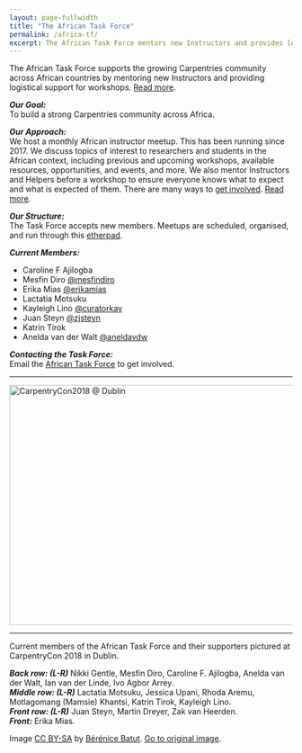 ```yaml
---
layout: page-fullwidth
title: "The African Task Force"
permalink: /africa-tf/
excerpt: The African Task Force mentors new Instructors and provides logistical support for workshops.
---
```


The African Task Force supports the growing Carpentries community across African countries by mentoring new Instructors and providing 
logistical support for workshops. 
[Read more](https://docs.carpentries.org/topic_folders/regional_communities/african_task_force.html).

**_Our Goal:_**       
To build a strong Carpentries community across Africa.

**_Our Approach:_**       
We host a monthly African instructor meetup. This has been running since 2017. We discuss topics of interest to researchers and 
students in the African context, including previous and upcoming workshops, available resources, opportunities, and events, and more.
We also mentor Instructors and Helpers before a workshop to ensure everyone knows what to expect and what is expected of them. There 
are many ways to [get 
involved](https://docs.carpentries.org/topic_folders/regional_communities/african_task_force.html#join-us).
[Read more](https://docs.carpentries.org/topic_folders/regional_communities/african_task_force.html#what-we-do).

**_Our Structure:_**       
The Task Force accepts new members. Meetups are scheduled, organised, and 
run through this [etherpad](https://pad.carpentries.org/ZA-community-call). 

**_Current Members:_**      

- Caroline F Ajilogba 
- Mesfin Diro [@mesfindiro](https://twitter.com/mesfindiro)
- Erika Mias [@erikamias](https://twitter.com/erikamias)
- Lactatia Motsuku
- Kayleigh Lino [@curatorkay](https://twitter.com/curatorkay)
- Juan Steyn [@zjsteyn](https://twitter.com/zjsteyn)
- Katrin Tirok
- Anelda van der Walt [@aneldavdw](https://twitter.com/aneldavdw)

**_Contacting the Task Force:_**       
Email the [African Task Force](admin-afr@40carpentries.org) to get involved.

<hr>

<a data-flickr-embed="true"  href="https://www.flickr.com/photos/134305289@N03/41614266805/in/album-72157667641880727/" title="CarpentryCon2018 @ Dublin"><img src="https://farm2.staticflickr.com/1721/41614266805_d76de0a57a_z.jpg" width="640" height="427" alt="CarpentryCon2018 @ Dublin"></a><script async src="//embedr.flickr.com/assets/client-code.js" charset="utf-8"></script>

<hr>


Current members of the African Task
Force and their supporters pictured at CarpentryCon 2018 in Dublin.    

**_Back row: (L-R)_**  Nikki Gentle, Mesfin Diro, Caroline F. Ajilogba, Anelda van der Walt, Ian van der Linde, Ivo Agbor Arrey.   
**_Middle row: (L-R)_** Lactatia Motsuku, Jessica Upani, Rhoda Aremu, Motlagomang (Mamsie) Khantsi, Katrin Tirok, Kayleigh Lino.   
**_Front row: (L-R)_** Juan Steyn, Martin Dreyer, Zak van Heerden.   
**_Front:_** Erika Mias.    

Image [CC BY-SA](https://creativecommons.org/licenses/by-sa/3.0/) by [Bérénice Batut](https://www.flickr.com/photos/134305289@N03). [Go to original image](https://www.flickr.com/photos/134305289@N03/41614266805/in/album-72157667641880727/). 




